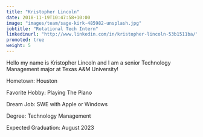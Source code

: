 ```yaml
---
title: "Kristopher Lincoln"
date: 2018-11-19T10:47:58+10:00
image: "images/team/sage-kirk-485982-unsplash.jpg"
jobtitle: "Rotational Tech Intern"
linkedinurl: "http://www.linkedin.com/in/kristopher-lincoln-53b1511ba/"
promoted: true
weight: 5
---
```


Hello my name is Kristopher Lincoln and I am a senior Technology Management major at Texas A&M University!

Hometown: Houston

Favorite Hobby: Playing The Piano

Dream Job: SWE with Apple or Windows

Degree: Technology Management

Expected Graduation: August 2023